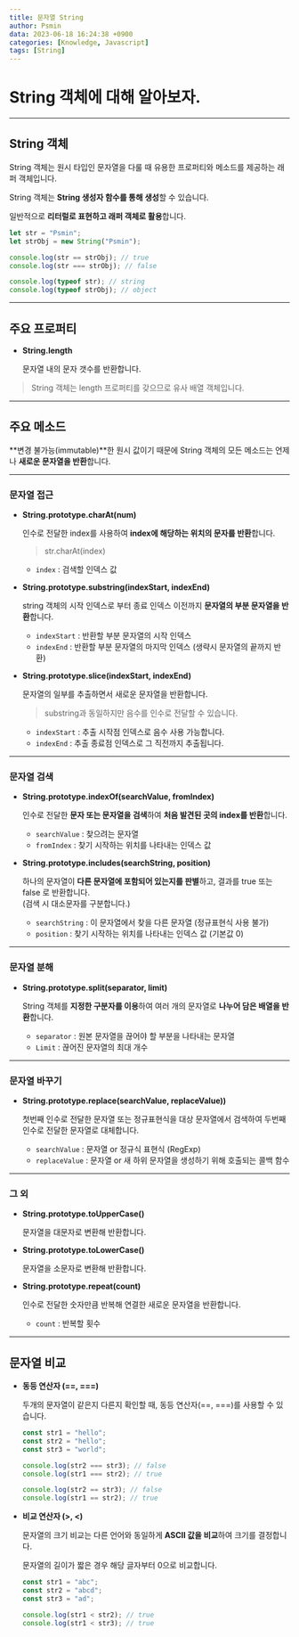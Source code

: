 ```yaml
---
title: 문자열 String
author: Psmin
data: 2023-06-18 16:24:38 +0900
categories: [Knowledge, Javascript]
tags: [String]
---
```


# String 객체에 대해 알아보자.

---

## String 객체

String 객체는 원시 타입인 문자열을 다룰 때 유용한 프로퍼티와 메소드를 제공하는 래퍼 객체입니다.

String 객체는 **String 생성자 함수를 통해 생성**할 수 있습니다.

일반적으로 **리터럴로 표현하고 래퍼 객체로 활용**합니다.

```js
let str = "Psmin";
let strObj = new String("Psmin");

console.log(str == strObj); // true
console.log(str === strObj); // false

console.log(typeof str); // string
console.log(typeof strObj); // object
```

---

## 주요 프로퍼티

- **String.length**

  문자열 내의 문자 갯수를 반환합니다.

> String 객체는 length 프로퍼티를 갖으므로 유사 배열 객체입니다.

---

## 주요 메소드

**변경 불가능(immutable)**한 원시 값이기 때문에 String 객체의 모든 메소드는 언제나 **새로운 문자열을 반환**합니다.

---

### 문자열 접근

- **String.prototype.charAt(num)**

  인수로 전달한 index를 사용하여 **index에 해당하는 위치의 문자를 반환**합니다.

  > str.charAt(index)

  - `index` : 검색할 인덱스 값

- **String.prototype.substring(indexStart, indexEnd)**

  string 객체의 시작 인덱스로 부터 종료 인덱스 이전까지 **문자열의 부분 문자열을 반환**합니다.

  - `indexStart` : 반환할 부분 문자열의 시작 인덱스
  - `indexEnd` : 반환할 부분 문자열의 마지막 인덱스 (생략시 문자열의 끝까지 반환)

- **String.prototype.slice(indexStart, indexEnd)**

  문자열의 일부를 추출하면서 새로운 문자열을 반환합니다.

  > substring과 동일하지만 음수를 인수로 전달할 수 있습니다.

  - `indexStart` : 추출 시작점 인덱스로 음수 사용 가능합니다.
  - `indexEnd` : 추출 종료점 인덱스로 그 직전까지 추출됩니다.

---

### 문자열 검색

- **String.prototype.indexOf(searchValue, fromIndex)**

  인수로 전달한 **문자 또는 문자열을 검색**하여 **처음 발견된 곳의 index를 반환**합니다.

  - `searchValue` : 찾으려는 문자열
  - `fromIndex` : 찾기 시작하는 위치를 나타내는 인덱스 값

- **String​.prototype​.includes(searchString, position)**

  하나의 문자열이 **다른 문자열에 포함되어 있는지를 판별**하고, 결과를 true 또는 false 로 반환합니다.  
  (검색 시 대소문자를 구분합니다.)

  - `searchString` : 이 문자열에서 찾을 다른 문자열 (정규표현식 사용 불가)
  - `position` : 찾기 시작하는 위치를 나타내는 인덱스 값 (기본값 0)

---

### 문자열 분해

- **String.prototype.split(separator, limit)**

  String 객체를 **지정한 구분자를 이용**하여 여러 개의 문자열로 **나누어 담은 배열을 반환**합니다.

  - `separator` : 원본 문자열을 끊어야 할 부분을 나타내는 문자열
  - `Limit` : 끊어진 문자열의 최대 개수

---

### 문자열 바꾸기

- **String.prototype.replace(searchValue, replaceValue))**

  첫번째 인수로 전달한 문자열 또는 정규표현식을 대상 문자열에서 검색하여 두번째 인수로 전달한 문자열로 대체합니다.

  - `searchValue` : 문자열 or 정규식 표현식 (RegExp)
  - `replaceValue` : 문자열 or 새 하위 문자열을 생성하기 위해 호출되는 콜백 함수

---

### 그 외

- **String.prototype.toUpperCase()**

  문자열을 대문자로 변환해 반환합니다.

- **String.prototype.toLowerCase()**

  문자열을 소문자로 변환해 반환합니다.

- **String.prototype.repeat(count)**

  인수로 전달한 숫자만큼 반복해 연결한 새로운 문자열을 반환합니다.

  - `count` : 반복할 횟수

---

## 문자열 비교

- **동등 연산자 (==, ===)**

  두개의 문자열이 같은지 다른지 확인할 때, 동등 연산자(==, ===)를 사용할 수 있습니다.

  ```js
  const str1 = "hello";
  const str2 = "hello";
  const str3 = "world";

  console.log(str2 === str3); // false
  console.log(str1 === str2); // true

  console.log(str2 == str3); // false
  console.log(str1 == str2); // true
  ```

- **비교 연산자 (>, <)**

  문자열의 크기 비교는 다른 언어와 동일하게 **ASCII 값을 비교**하여 크기를 결정합니다.

  문자열의 길이가 짧은 경우 해당 글자부터 0으로 비교합니다.

  ```js
  const str1 = "abc";
  const str2 = "abcd";
  const str3 = "ad";

  console.log(str1 < str2); // true
  console.log(str1 < str3); // true
  ```

